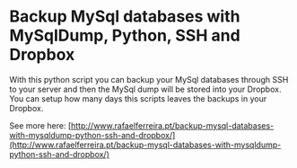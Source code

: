 # Backup MySql databases with MySqlDump, Python, SSH and Dropbox
With this python script you can backup your MySql databases through SSH to your server and then the MySql dump will be stored into your Dropbox. You can setup how many days this scripts leaves the backups in your Dropbox.

See more here: [http://www.rafaelferreira.pt/backup-mysql-databases-with-mysqldump-python-ssh-and-dropbox/](http://www.rafaelferreira.pt/backup-mysql-databases-with-mysqldump-python-ssh-and-dropbox/)
